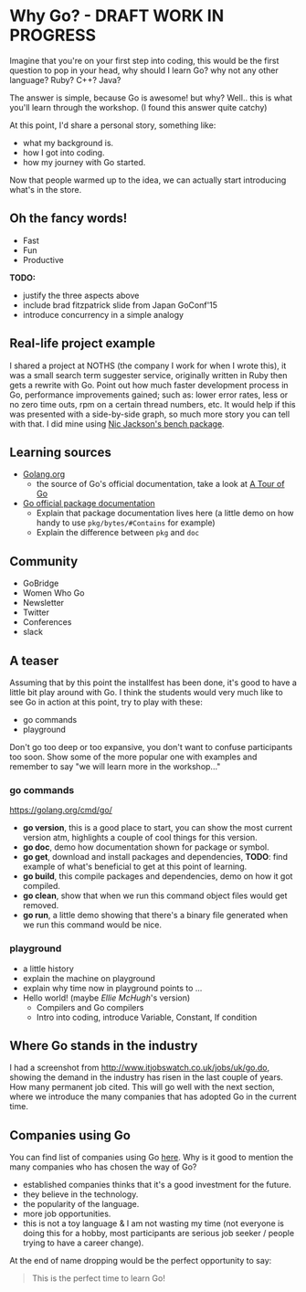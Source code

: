 # Why Go? - DRAFT WORK IN PROGRESS

Imagine that you're on your first step into coding, this would be the first question to pop in your head, why should I learn Go? why not any other language? Ruby? C++? Java?

The answer is simple, because Go is awesome! but why? Well.. this is what you'll learn through the workshop. (I found this answer quite catchy)

At this point, I'd share a personal story, something like:
- what my background is.
- how I got into coding.
- how my journey with Go started.

Now that people warmed up to the idea, we can actually start introducing what's in the store.

## Oh the fancy words!

- Fast
- Fun
- Productive

**TODO:**

- justify the three aspects above
- include brad fitzpatrick slide from Japan GoConf'15
- introduce concurrency in a simple analogy

## Real-life project example

I shared a project at NOTHS (the company I work for when I wrote this), it was a small search term suggester service, originally written in Ruby then gets a rewrite with Go. Point out how much faster development process in Go, performance improvements gained; such as: lower error rates, less or no zero time outs, rpm on a certain thread numbers, etc. It would help if this was presented with a side-by-side graph, so much more story you can tell with that. I did mine using [Nic Jackson's bench package](https://github.com/nicholasjackson/bench).

## Learning sources

- [Golang.org](https://golang.org)
  - the source of Go's official documentation, take a look at [A Tour of Go](https://tour.golang.org/)
- [Go official package documentation](https://golang.org/pkg)
  - Explain that package documentation lives here (a little demo on how handy to use `pkg/bytes/#Contains` for example)
  - Explain the difference between `pkg` and `doc`

## Community

- GoBridge
- Women Who Go
- Newsletter
- Twitter
- Conferences
- slack

## A teaser

Assuming that by this point the installfest has been done, it's good to have a little bit play around with Go. I think the students would very much like to see Go in action at this point, try to play with these:

- go commands
- playground

Don't go too deep or too expansive, you don't want to confuse participants too soon. Show some of the more popular one with examples and remember to say "we will learn more in the workshop..."

### go commands

https://golang.org/cmd/go/

- **go version**, this is a good place to start, you can show the most current version atm, highlights a couple of cool things for this version.
- **go doc**, demo how documentation shown for package or symbol.
- **go get**, download and install packages and dependencies, **TODO**: find example of what's beneficial to get at this point of learning.
- **go build**, this compile packages and dependencies, demo on how it got compiled.
- **go clean**, show that when we run this command object files would get removed.
- **go run**, a little demo showing that there's a binary file generated when we run this command would be nice.

### playground

- a little history
- explain the machine on playground
- explain why time now in playground points to ...
- Hello world! (maybe *Ellie McHugh*'s version)
  - Compilers and Go compilers
  - Intro into coding, introduce Variable, Constant, If condition

## Where Go stands in the industry

I had a screenshot from http://www.itjobswatch.co.uk/jobs/uk/go.do, showing the demand in the industry has risen in the last couple of years. How many  permanent job cited. This will go well with the next section, where we introduce the many companies that has adopted Go in the current time.

## Companies using Go

You can find list of companies using Go [here](https://github.com/golang/go/wiki/GoUsers).
Why is it good to mention the many companies who has chosen the way of Go?
- established companies thinks that it's a good investment for the future.
- they believe in the technology.
- the popularity of the language.
- more job opportunities.
- this is not a toy language & I am not wasting my time (not everyone is doing this for a hobby, most participants are serious job seeker / people trying to have a career change).

At the end of name dropping would be the perfect opportunity to say:

> This is the perfect time to learn Go!
